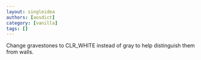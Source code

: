 ```yaml
---
layout: singleidea
authors: [aosdict]
category: [vanilla]
tags: []
---
```

Change gravestones to CLR_WHITE instead of gray to help distinguish them from walls.
